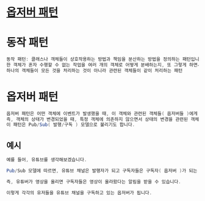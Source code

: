 # [옵저버 패턴](https://victorydntmd.tistory.com/296?category=719467)


# 동작 패턴
```java
동작 패턴: 클래스나 객체들이 상호작용하는 방법과 책임을 분산하는 방법을 정의하는 패턴입니다.
한 객체가 혼자 수행할 수 없는 작업을 여러 개의 객체로 어떻게 분배하는지, 또 그렇게 하면서도 객체 사이의 결합도를 최소화하는 것에 중점을 둔다.
하나의 객체들이 모든 것을 처리하는 것이 아니라 관련된 객체들이 같이 처리하는 패턴
```

# 옵저버 패턴
```java
옵저버 패턴은 어떤 객체에 이벤트가 발생했을 때, 이 객체와 관련된 객체들( 옵저버들 )에게 통지하도록 하는 디자인 패턴을 말합니다.
즉, 객체의 상태가 변경되었을 때, 특정 객체에 의존하지 않으면서 상태의 변경을 관련된 객체들에게 통지하는 것이 가능해집니다.
이 패턴은 Pub/Sub( 발행/구독 ) 모델으로 불리기도 합니다.
```

## 예시
```java
예를 들어, 유튜브를 생각해보겠습니다.

Pub/Sub 모델에 따르면, 유튜브 채널은 발행자가 되고 구독자들은 구독자( 옵저버 )가 되는 구조입니다.

즉, 유튜버가 영상을 올리면 구독자들은 영상이 올라왔다는 알림을 받을 수 있습니다.

이렇게 각각의 유저들을 유튜브 채널을 구독하고 있는 옵저버가 됩니다.
```

